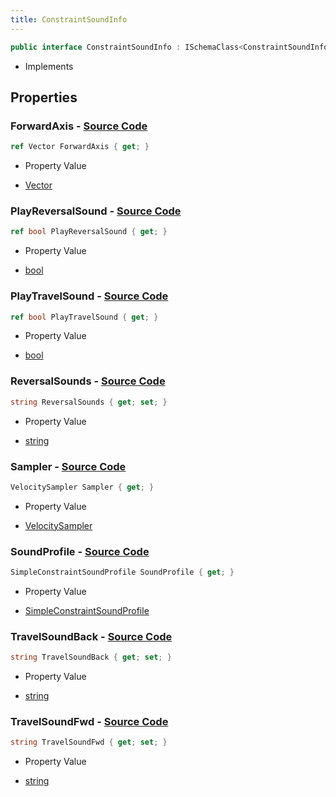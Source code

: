 ```yaml
---
title: ConstraintSoundInfo
---
```


```csharp
public interface ConstraintSoundInfo : ISchemaClass<ConstraintSoundInfo>, ISchemaField, ISchemaClass, INativeHandle
```

- Implements

## Properties

### **ForwardAxis** - [Source Code](https://github.com/swiftly-solution/swiftlys2/blob/main/managed/src/SwiftlyS2.Generated/Schemas/Interfaces/ConstraintSoundInfo.cs#L20)

```csharp
ref Vector ForwardAxis { get; }
```

- Property Value

- [Vector](/docs/api/shared/natives/vector)

### **PlayReversalSound** - [Source Code](https://github.com/swiftly-solution/swiftlys2/blob/main/managed/src/SwiftlyS2.Generated/Schemas/Interfaces/ConstraintSoundInfo.cs#L30)

```csharp
ref bool PlayReversalSound { get; }
```

- Property Value

- [bool](https://learn.microsoft.com/dotnet/api/system.boolean)

### **PlayTravelSound** - [Source Code](https://github.com/swiftly-solution/swiftlys2/blob/main/managed/src/SwiftlyS2.Generated/Schemas/Interfaces/ConstraintSoundInfo.cs#L28)

```csharp
ref bool PlayTravelSound { get; }
```

- Property Value

- [bool](https://learn.microsoft.com/dotnet/api/system.boolean)

### **ReversalSounds** - [Source Code](https://github.com/swiftly-solution/swiftlys2/blob/main/managed/src/SwiftlyS2.Generated/Schemas/Interfaces/ConstraintSoundInfo.cs#L26)

```csharp
string ReversalSounds { get; set; }
```

- Property Value

- [string](https://learn.microsoft.com/dotnet/api/system.string)

### **Sampler** - [Source Code](https://github.com/swiftly-solution/swiftlys2/blob/main/managed/src/SwiftlyS2.Generated/Schemas/Interfaces/ConstraintSoundInfo.cs#L16)

```csharp
VelocitySampler Sampler { get; }
```

- Property Value

- [VelocitySampler](/docs/api/shared/schemadefinitions/velocitysampler)

### **SoundProfile** - [Source Code](https://github.com/swiftly-solution/swiftlys2/blob/main/managed/src/SwiftlyS2.Generated/Schemas/Interfaces/ConstraintSoundInfo.cs#L18)

```csharp
SimpleConstraintSoundProfile SoundProfile { get; }
```

- Property Value

- [SimpleConstraintSoundProfile](/docs/api/shared/schemadefinitions/simpleconstraintsoundprofile)

### **TravelSoundBack** - [Source Code](https://github.com/swiftly-solution/swiftlys2/blob/main/managed/src/SwiftlyS2.Generated/Schemas/Interfaces/ConstraintSoundInfo.cs#L24)

```csharp
string TravelSoundBack { get; set; }
```

- Property Value

- [string](https://learn.microsoft.com/dotnet/api/system.string)

### **TravelSoundFwd** - [Source Code](https://github.com/swiftly-solution/swiftlys2/blob/main/managed/src/SwiftlyS2.Generated/Schemas/Interfaces/ConstraintSoundInfo.cs#L22)

```csharp
string TravelSoundFwd { get; set; }
```

- Property Value

- [string](https://learn.microsoft.com/dotnet/api/system.string)

